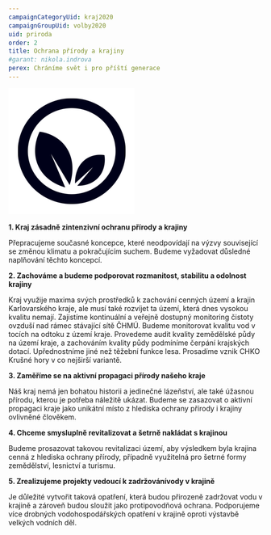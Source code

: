 ```yaml
---
campaignCategoryUid: kraj2020
campaignGroupUid: volby2020
uid: priroda
order: 2
title: Ochrana přírody a krajiny
#garant: nikola.indrova
perex: Chráníme svět i pro příští generace
---
```


![](/assets/img/program2020/02_zivotni-prostredi.png)

**1.  Kraj zásadně zintenzivní ochranu přírody a krajiny**
    
Přepracujeme současné koncepce, které neodpovídají na výzvy související se změnou klimatu a pokračujícím suchem. Budeme vyžadovat důsledné naplňování těchto koncepcí.
    

**2.  Zachováme a budeme podporovat rozmanitost, stabilitu a odolnost krajiny**
    
Kraj využije maxima svých prostředků k zachování cenných území a krajin Karlovarského kraje, ale musí také rozvíjet ta území, která dnes vysokou kvalitu nemají. Zajistíme kontinuální a veřejně dostupný monitoring čistoty ovzduší nad rámec stávající sítě ČHMÚ. Budeme monitorovat kvalitu vod v tocích na odtoku z území kraje. Provedeme audit kvality zemědělské půdy na území kraje, a zachováním kvality půdy podmíníme čerpání krajských dotací. Upřednostníme jiné než těžební funkce lesa. Prosadíme vznik CHKO Krušné hory v co nejširší variantě.
    

**3.  Zaměříme se na aktivní propagaci přírody našeho kraje**
    
Náš kraj nemá jen bohatou historii a jedinečné lázeňství, ale také úžasnou přírodu, kterou je potřeba náležitě ukázat. Budeme se zasazovat o aktivní propagaci kraje jako unikátní místo z hlediska ochrany přírody i krajiny ovlivněné člověkem.
    

**4.  Chceme smysluplně revitalizovat a šetrně nakládat s krajinou**
    
Budeme prosazovat takovou revitalizaci území, aby výsledkem byla krajina cenná z hlediska ochrany přírody, případně využitelná pro šetrné formy zemědělství, lesnictví a turismu.
    

**5.  Zrealizujeme projekty vedoucí k zadržovánívody v krajině**
    
Je důležité vytvořit taková opatření, která budou přirozeně zadržovat vodu v krajině a zároveň budou sloužit jako protipovodňová ochrana. Podporujeme více drobných vodohospodářských opatření v krajině oproti výstavbě velkých vodních děl.
